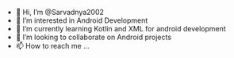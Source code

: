 - 👋 Hi, I’m @Sarvadnya2002
- 👀 I’m interested in Android Development
- 🌱 I’m currently learning Kotlin and XML for android development
- 💞️ I’m looking to collaborate on Android projects
- 📫 How to reach me ...

<!---
Sarvadnya2002/Sarvadnya2002 is a ✨ special ✨ repository because its `README.md` (this file) appears on your GitHub profile.
You can click the Preview link to take a look at your changes.
--->

